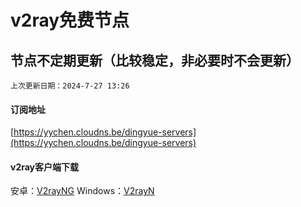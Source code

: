 # v2ray免费节点
## 节点不定期更新（比较稳定，非必要时不会更新）
`上次更新日期：2024-7-27 13:26`

#### 订阅地址
[https://yychen.cloudns.be/dingyue-servers](https://yychen.cloudns.be/dingyue-servers)

#### v2ray客户端下载
安卓：[V2rayNG](https://github.com/2dust/v2rayNG/releases/download/1.8.29/v2rayNG_1.8.29_arm64-v8a.apk)
Windows：[V2rayN](https://github.com/2dust/v2rayN/releases/download/6.51/zz_v2rayN-With-Core-SelfContained.7z)
